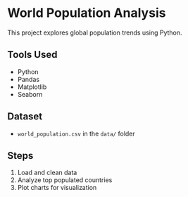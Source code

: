 # World Population Analysis

This project explores global population trends using Python.

## Tools Used
- Python
- Pandas
- Matplotlib
- Seaborn

## Dataset
- `world_population.csv` in the `data/` folder

## Steps
1. Load and clean data
2. Analyze top populated countries
3. Plot charts for visualization
